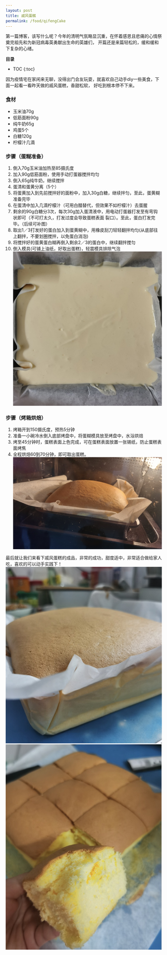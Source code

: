 ```yaml
---
layout: post
title: 戚风蛋糕
permalink: /food/qifengCake
---
```


第一篇博客，该写什么呢？今年的清明气氛略显沉重，在怀着感恩且悲痛的心情祭奠完祖先和为新冠病毒英勇献出生命的英雄们，
开篇还是来篇轻松的，缓和缓和下复杂的心绪。

**目录**

* TOC
{:toc}

因为疫情宅在家闲来无聊，没得出门会友玩耍，就喜欢自己动手diy一些美食，下面一起看一看昨天做的戚风蛋糕，香甜松软，
好吃到根本停不下来。

### 食材
- 玉米油70g
- 低筋面粉90g
- 纯牛奶65g
- 鸡蛋5个
- 白糖120g
- 柠檬汁几滴

### 步骤（蛋糊准备）
1. 倒入70g玉米油加热至85摄氏度
2. 加入90g低筋面粉，使用手动打蛋器搅拌均匀
3. 倒入65g纯牛奶，继续搅拌
4. 蛋清和蛋黄分离（5个）
5. 将蛋黄加入到先前搅拌好的面粉中，加入30g白糖，继续拌匀，至此，蛋黄糊准备完毕
6. 在蛋清中加入几滴柠檬汁（可用白醋替代，但效果不如柠檬汁）去蛋腥
7. 剩余的90g白糖分3次，每次30g加入蛋清液中，用电动打蛋器打发至有弯钩状即可（不可打太久，打发过度会导致蛋糕表面
裂口）。至此，蛋白打发完毕。（后续可补图）
8. 取出1／3打发好的蛋白加入到蛋黄糊中，用橡皮刮刀轻轻翻拌均匀(从底部往上翻拌，不要划圈搅拌，以免蛋白消泡)
9. 将搅拌好的蛋黄蛋白糊再倒入剩余2／3的蛋白中，继续翻拌搅匀
10. 倒入模具(可铺上油纸，好取出蛋糕)，轻震模具排除气泡
![戚风蛋糕蛋糊](/images/posts/life/food/qifeng_cake_ready.jpg "戚风蛋糕蛋糊")

### 步骤（烤箱烘焙）
1. 烤箱开到150摄氏度，预热5分钟
2. 准备一小碗冷水倒入底部烤盘中，将蛋糊模具放至烤盘中，水浴烘焙
3. 烤至45分钟时，蛋糕表面上色完成，可在蛋糕表面放置一张锡纸，防止蛋糕表面烤焦
4. 全程烘焙60到70分钟，即可取出蛋糕。
![戚风蛋糕烘焙](/images/posts/life/food/qifeng_cake_baking.jpg "戚风蛋糕烘焙")

最后就让我们来看下戚风蛋糕的成品，非常的成功，甜度适中，非常适合做给家人吃，喜欢的可以动手实践下！
![戚风蛋糕成品1](/images/posts/life/food/qifeng_cake_completed1.jpg "戚风蛋糕成品1")
![戚风蛋糕成品2](/images/posts/life/food/qifeng_cake_completed2.jpg "戚风蛋糕成品2")
